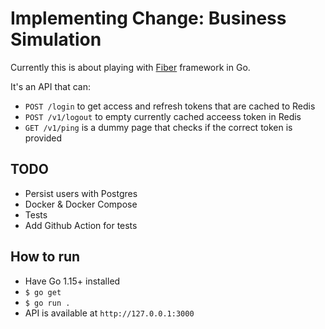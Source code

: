 # Implementing Change: Business Simulation

Currently this is about playing with [Fiber](https://gofiber.io) framework in Go.

It's an API that can:
- `POST /login` to get access and refresh tokens that are cached to Redis
- `POST /v1/logout` to empty currently cached acceess token in Redis
- `GET /v1/ping` is a dummy page that checks if the correct token is provided

## TODO
- Persist users with Postgres
- Docker & Docker Compose
- Tests
- Add Github Action for tests

## How to run

- Have Go 1.15+ installed
- `$ go get`
- `$ go run .`
- API is available at `http://127.0.0.1:3000`
